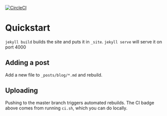 [![CircleCI](https://circleci.com/gh/craigmbooth/craigmbooth.github.io/tree/master.svg?style=svg)](https://circleci.com/gh/craigmbooth/craigmbooth.github.io/tree/master)

# Quickstart

``jekyll build`` builds the site and puts it in `_site`.  ``jekyll serve`` will serve it on port 4000

## Adding a post

Add a new file to ``_posts/blog/*.md`` and rebuild.

## Uploading

Pushing to the master branch triggers automated rebuilds.  The CI badge above comes from running ``ci.sh``, which you can do locally.
